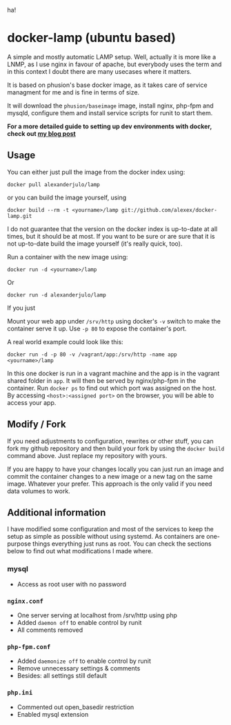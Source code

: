 
ha!
# docker-lamp (ubuntu based)
A simple and mostly automatic LAMP setup. Well, actually it is more like a LNMP, as I use nginx in favour of apache, but everybody uses the term and in this context I doubt there are many usecases where it matters.

It is based on phusion's base docker image, as it takes care of service managment for me and is fine in terms of size.

It will download the `phusion/baseimage` image, install nginx, php-fpm and mysqld, configure them and install service scripts for runit to start them.

**For a more detailed guide to setting up dev environments with docker, check out [my blog post](https://julo.ch/blog/docker-dev-environment)**

## Usage
You can either just pull the image from the docker index using:

    docker pull alexanderjulo/lamp

or you can build the image yourself, using

    docker build --rm -t <yourname>/lamp git://github.com/alexex/docker-lamp.git

I do not guarantee that the version on the docker index is up-to-date at all times, but it should be at most. If you want to be sure or are sure that it is not up-to-date build the image yourself (it's really quick, too).

Run a container with the new image using:

    docker run -d <yourname>/lamp

Or
    
    docker run -d alexanderjulo/lamp

If you just

Mount your web app under `/srv/http` using docker's `-v` switch to make the container serve it up. Use `-p 80` to expose the container's port.

A real world example could look like this:

    docker run -d -p 80 -v /vagrant/app:/srv/http -name app <yourname>/lamp

In this one docker is run in a vagrant machine and the app is in the vagrant shared folder in `app`. It will then be served by nginx/php-fpm in the container. Run `docker ps` to find out which port was assigned on the host. By accessing `<host>:<assigned port>` on the browser, you will be able to access your app.

## Modify / Fork
If you need adjustments to configuration, rewrites or other stuff, you can fork my github repository and then build your fork by using the `docker build` command above. Just replace my repository with yours.

If you are happy to have your changes locally you can just run an image and commit the container changes to a new image or a new tag on the same image. Whatever your prefer. This approach is the only valid if you need data volumes to work.

## Additional information
I have modified some configuration and most of the services to keep the setup as simple as possible without using systemd. As containers are one-purpose things everything just runs as root. You can check the sections below to find out what modifications I made where.

### mysql
* Access as root user with no password

### `nginx.conf`
* One server serving at localhost from /srv/http using php
* Added `daemon off` to enable control by runit
* All comments removed

### `php-fpm.conf`
* Added `daemonize off` to enable control by runit
* Remove unnecessary settings & comments
* Besides: all settings still default

### `php.ini`
* Commented out open_basedir restriction
* Enabled mysql extension
